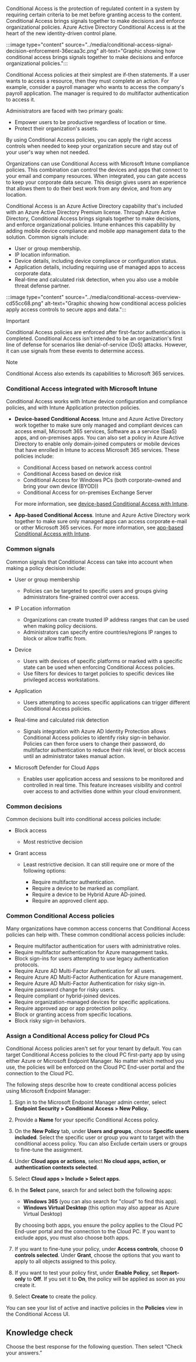 Conditional Access is the protection of regulated content in a system by requiring certain criteria to be met before granting access to the content. Conditional Access brings signals together to make decisions and enforce organizational policies. Azure Active Directory Conditional Access is at the heart of the new identity-driven control plane.

:::image type="content" source="../media/conditional-access-signal-decision-enforcement-36ecaa3c.png" alt-text="Graphic showing how conditional access brings signals together to make decisions and enforce organizational policies.":::


Conditional Access policies at their simplest are if-then statements. If a user wants to access a resource, then they must complete an action. For example, consider a payroll manager who wants to access the company's payroll application. The manager is required to do multifactor authentication to access it.

Administrators are faced with two primary goals:

 -  Empower users to be productive regardless of location or time.
 -  Protect their organization's assets.

By using Conditional Access policies, you can apply the right access controls when needed to keep your organization secure and stay out of your user's way when not needed.

Organizations can use Conditional Access with Microsoft Intune compliance policies. This combination can control the devices and apps that connect to your email and company resources. When integrated, you can gate access to keep your corporate data secure. This design gives users an experience that allows them to do their best work from any device, and from any location.

Conditional Access is an Azure Active Directory capability that's included with an Azure Active Directory Premium license. Through Azure Active Directory, Conditional Access brings signals together to make decisions, and enforce organizational policies. Intune enhances this capability by adding mobile device compliance and mobile app management data to the solution. Common signals include:

 -  User or group membership.
 -  IP location information.
 -  Device details, including device compliance or configuration status.
 -  Application details, including requiring use of managed apps to access corporate data.
 -  Real-time and calculated risk detection, when you also use a mobile threat defense partner.

:::image type="content" source="../media/conditional-access-overview-cd55cc68.png" alt-text="Graphic showing how conditional access policies apply access controls to secure apps and data.":::


> [!IMPORTANT]
> Conditional Access policies are enforced after first-factor authentication is completed. Conditional Access isn't intended to be an organization's first line of defense for scenarios like denial-of-service (DoS) attacks. However, it can use signals from these events to determine access.

> [!NOTE]
> Conditional Access also extends its capabilities to Microsoft 365 services.

### Conditional Access integrated with Microsoft Intune

Conditional Access works with Intune device configuration and compliance policies, and with Intune Application protection policies.

 -  **Device-based Conditional Access**. Intune and Azure Active Directory work together to make sure only managed and compliant devices can access email, Microsoft 365 services, Software as a service (SaaS) apps, and on-premises apps. You can also set a policy in Azure Active Directory to enable only domain-joined computers or mobile devices that have enrolled in Intune to access Microsoft 365 services. These policies include:
    
     -  Conditional Access based on network access control
     -  Conditional Access based on device risk
     -  Conditional Access for Windows PCs (both corporate-owned and bring your own device (BYOD))
     -  Conditional Access for on-premises Exchange Server
    
    For more information, see [device-based Conditional Access with Intune](/mem/intune/protect/create-conditional-access-intune?azure-portal=true).
 -  **App-based Conditional Access**. Intune and Azure Active Directory work together to make sure only managed apps can access corporate e-mail or other Microsoft 365 services. For more information, see [app-based Conditional Access with Intune](/mem/intune/protect/app-based-conditional-access-intune?azure-portal=true).

### Common signals

Common signals that Conditional Access can take into account when making a policy decision include:

 -  User or group membership
    
     -  Policies can be targeted to specific users and groups giving administrators fine-grained control over access.
 -  IP Location information
    
     -  Organizations can create trusted IP address ranges that can be used when making policy decisions.
     -  Administrators can specify entire countries/regions IP ranges to block or allow traffic from.
 -  Device
    
     -  Users with devices of specific platforms or marked with a specific state can be used when enforcing Conditional Access policies.
     -  Use filters for devices to target policies to specific devices like privileged access workstations.
 -  Application
    
     -  Users attempting to access specific applications can trigger different Conditional Access policies.
 -  Real-time and calculated risk detection
    
     -  Signals integration with Azure AD Identity Protection allows Conditional Access policies to identify risky sign-in behavior. Policies can then force users to change their password, do multifactor authentication to reduce their risk level, or block access until an administrator takes manual action.
 -  Microsoft Defender for Cloud Apps
    
     -  Enables user application access and sessions to be monitored and controlled in real time. This feature increases visibility and control over access to and activities done within your cloud environment.

### Common decisions

Common decisions built into conditional access policies include:

 -  Block access
    
     -  Most restrictive decision
 -  Grant access
    
     -  Least restrictive decision. It can still require one or more of the following options:
        
         -  Require multifactor authentication.
         -  Require a device to be marked as compliant.
         -  Require a device to be Hybrid Azure AD-joined.
         -  Require an approved client app.

### Common Conditional Access policies

Many organizations have common access concerns that Conditional Access policies can help with. These common conditional access policies include:

 -  Require multifactor authentication for users with administrative roles.
 -  Require multifactor authentication for Azure management tasks.
 -  Block sign-ins for users attempting to use legacy authentication protocols.
 -  Require Azure AD Multi-Factor Authentication for all users.
 -  Require Azure AD Multi-Factor Authentication for Azure management.
 -  Require Azure AD Multi-Factor Authentication for risky sign-in.
 -  Require password change for risky users.
 -  Require compliant or hybrid-joined devices.
 -  Require organization-managed devices for specific applications.
 -  Require approved app or app protection policy.
 -  Block or granting access from specific locations.
 -  Block risky sign-in behaviors.

### Assign a Conditional Access policy for Cloud PCs

Conditional Access policies aren't set for your tenant by default. You can target Conditional Access policies to the cloud PC first-party app by using either Azure or Microsoft Endpoint Manager. No matter which method you use, the policies will be enforced on the Cloud PC End-user portal and the connection to the Cloud PC.

The following steps describe how to create conditional access policies using Microsoft Endpoint Manager:

1.  Sign in to the Microsoft Endpoint Manager admin center, select **Endpoint Security &gt; Conditional Access &gt; New Policy.**
2.  Provide a **Name** for your specific Conditional Access policy.
3.  On the **New Policy** tab, under **Users and groups**, choose **Specific users included**. Select the specific user or group you want to target with the conditional access policy. You can also Exclude certain users or groups to fine-tune the assignment.
4.  Under **Cloud apps or actions**, select **No cloud apps, action, or authentication contexts selected**.
5.  Select **Cloud apps &gt; Include &gt; Select apps**.
6.  In the **Select** pane, search for and select both the following apps:
    
     -  **Windows 365** (you can also search for "cloud" to find this app).
     -  **Windows Virtual Desktop** (this option may also appear as Azure Virtual Desktop)
    
    By choosing both apps, you ensure the policy applies to the Cloud PC End-user portal and the connection to the Cloud PC. If you want to exclude apps, you must also choose both apps.
7.  If you want to fine-tune your policy, under **Access controls**, choose **0 controls selected**. Under **Grant**, choose the options that you want to apply to all objects assigned to this policy.
8.  If you want to test your policy first, under **Enable Policy**, set **Report-only** to **Off**. If you set it to **On**, the policy will be applied as soon as you create it.
9.  Select **Create** to create the policy.

You can see your list of active and inactive policies in the **Policies** view in the Conditional Access UI.

## Knowledge check

Choose the best response for the following question. Then select “Check your answers.”